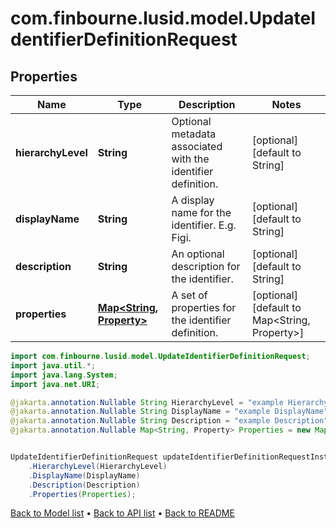 # com.finbourne.lusid.model.UpdateIdentifierDefinitionRequest

## Properties

Name | Type | Description | Notes
------------ | ------------- | ------------- | -------------
**hierarchyLevel** | **String** | Optional metadata associated with the identifier definition. | [optional] [default to String]
**displayName** | **String** | A display name for the identifier. E.g. Figi. | [optional] [default to String]
**description** | **String** | An optional description for the identifier. | [optional] [default to String]
**properties** | [**Map&lt;String, Property&gt;**](Property.md) | A set of properties for the identifier definition. | [optional] [default to Map<String, Property>]

```java
import com.finbourne.lusid.model.UpdateIdentifierDefinitionRequest;
import java.util.*;
import java.lang.System;
import java.net.URI;

@jakarta.annotation.Nullable String HierarchyLevel = "example HierarchyLevel";
@jakarta.annotation.Nullable String DisplayName = "example DisplayName";
@jakarta.annotation.Nullable String Description = "example Description";
@jakarta.annotation.Nullable Map<String, Property> Properties = new Map<String, Property>();


UpdateIdentifierDefinitionRequest updateIdentifierDefinitionRequestInstance = new UpdateIdentifierDefinitionRequest()
    .HierarchyLevel(HierarchyLevel)
    .DisplayName(DisplayName)
    .Description(Description)
    .Properties(Properties);
```


[Back to Model list](../README.md#documentation-for-models) &#8226; [Back to API list](../README.md#documentation-for-api-endpoints) &#8226; [Back to README](../README.md)
